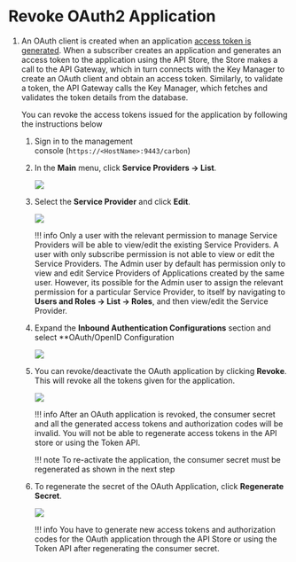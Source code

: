 # Revoke OAuth2 Application

1.  An OAuth client is created when an application [access token is generated]({{base_path}}/learn/consume-api/manage-application/generate-keys/obtain-access-token/overview-of-access-tokens). When a subscriber creates an application and generates an access token to the application using the API Store, the Store makes a call to the API Gateway, which in turn connects with the Key Manager to create an OAuth client and obtain an access token. Similarly, to validate a token, the API Gateway calls the Key Manager, which fetches and validates the token details from the database.

    You can revoke the access tokens issued for the application by following the instructions below

    1.  Sign in to the management console (`https://<HostName>:9443/carbon`)

    2.  In the **Main** menu, click **Service Providers → List**.

         ![]({{base_path}}/assets/attachments/103333704/103333705.png)    
        
    3.  Select the **Service Provider** and click **Edit**.
        
         ![]({{base_path}}/assets/attachments/103333704/103333707.png)
        
        !!! info
            Only a user with the relevant permission to manage Service Providers will be able to view/edit the existing Service Providers. A user with only subscribe permission is not able to view or edit the Service Providers. The Admin user by default has permission only to view and edit Service Providers of Applications created by the same user. However, its possible for the Admin user to assign the relevant permission for a particular Service Provider, to itself by navigating to **Users and Roles → List → Roles**, and then view/edit the Service Provider.


    4.  Expand the **Inbound Authentication Configurations** section and select **OAuth/OpenID Configuration
        
        ![]({{base_path}}/assets/attachments/103333704/103333708.png)    

    5.  You can revoke/deactivate the OAuth application by clicking **Revoke**. This will revoke all the tokens given for the application.
        
        ![]({{base_path}}/assets/attachments/103333704/103333709.png)
        
        !!! info
            After an OAuth application is revoked, the consumer secret and all the generated access tokens and authorization codes will be invalid. You will not be able to regenerate access tokens in the API store or using the Token API.

        !!! note
            To re-activate the application, the consumer secret must be regenerated as shown in the next step


    6.  To regenerate the secret of the OAuth Application, click **Regenerate Secret**.
        
        ![]({{base_path}}/assets/attachments/103333704/103333710.png)
        
        !!! info
            You have to generate new access tokens and authorization codes for the OAuth application through the API Store or using the Token API after regenerating the consumer secret.
